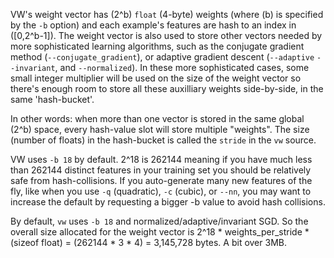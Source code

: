 VW's weight vector has \(2^b\) `float` (4-byte) weights (where \(b\) is specified by the `-b` option) and each example's features are hash to an index in \([0,2^b-1]\). The weight vector is also used to store other vectors needed by more sophisticated learning algorithms, such as the conjugate gradient method (`--conjugate_gradient`), or adaptive gradient descent (`--adaptive` `--invariant`, and `--normalized`).  In these more sophisticated cases, some small integer multiplier will be used on the size of the weight vector so there's enough room to store all these auxilliary weights side-by-side, in the same 'hash-bucket'.

In other words: when more than one vector is stored in the same global \(2^b\) space, every hash-value slot will store multiple "weights".  The size (number of floats) in the hash-bucket is called the `stride` in the `vw` source.

VW uses `-b 18` by default.  2^18 is 262144 meaning if you have much less than 262144 distinct features in your training set you should be relatively safe from hash-collisions.  If you auto-generate many new features of the fly, like when you use `-q` (quadratic), `-c` (cubic), or `--nn`, you may want to increase the default by requesting a bigger -b value to avoid hash collisions.

By default, `vw` uses `-b 18` and normalized/adaptive/invariant SGD. So the overall size allocated for the weight vector is 2^18 * weights_per_stride * (sizeof float) = (262144 * 3 * 4) = 3,145,728 bytes.  A bit over 3MB.
